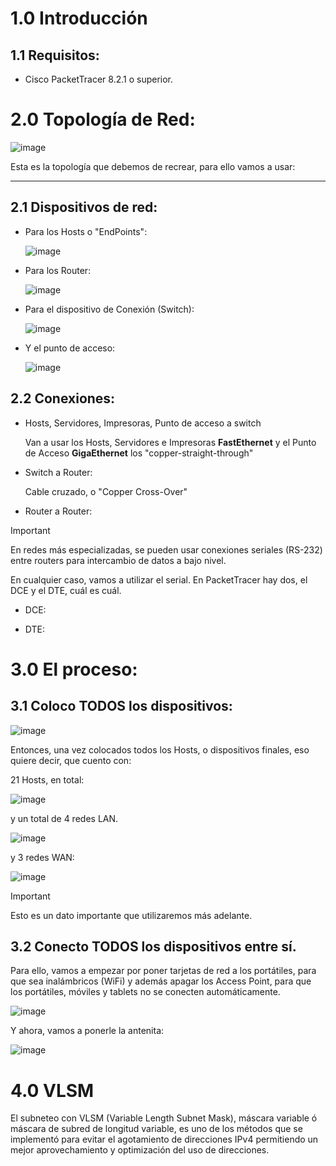 # 1.0 Introducción

## 1.1 Requisitos:

- Cisco PacketTracer 8.2.1 o superior.

# 2.0 Topología de Red:

![image](https://github.com/user-attachments/assets/b577b774-4e07-4965-b57f-62614afa98e8)

Esta es la topología que debemos de recrear, para ello vamos a usar:

********************************************

## 2.1 Dispositivos de red:

- Para los Hosts o "EndPoints":
  
  ![image](https://github.com/user-attachments/assets/62add32d-4a26-4701-b0bd-5d968842b784)

- Para los Router:
  
  ![image](https://github.com/user-attachments/assets/80b2cf19-1acf-4c8b-a33e-53afdf4d2f08)

- Para el dispositivo de Conexión (Switch):
  
  ![image](https://github.com/user-attachments/assets/81351840-4a81-49bd-bf60-7c9ee1f42af3)

- Y el punto de acceso:
  
  ![image](https://github.com/user-attachments/assets/265d4369-f7e0-4a8c-8c50-b3bbacb1321b)
 
## 2.2 Conexiones:
- Hosts, Servidores, Impresoras, Punto de acceso a switch
  
  Van a usar los Hosts, Servidores e Impresoras **FastEthernet** y el Punto de Acceso **GigaEthernet** los "copper-straight-through"

  
- Switch a Router:

  Cable cruzado, o "Copper Cross-Over"

- Router a Router:

> [!IMPORTANT]
> En redes más especializadas, se pueden usar conexiones seriales (RS-232) entre routers para intercambio de datos a bajo nivel.
> 
> En cualquier caso, vamos a utilizar el serial. En PacketTracer hay dos, el DCE y el DTE, cuál es cuál.
>
> - DCE:
>   
> - DTE:
>

# 3.0 El proceso:
## 3.1 Coloco TODOS los dispositivos:

![image](https://github.com/user-attachments/assets/e51cf7e6-88d7-4e7e-86e1-512b92b1aca2)

Entonces, una vez colocados todos los Hosts, o dispositivos finales, eso quiere decir, que cuento con:

21 Hosts, en total:

![image](https://github.com/user-attachments/assets/5f2a8afa-b71e-43eb-8dd3-66637c908efc)

y un total de 4 redes LAN.

![image](https://github.com/user-attachments/assets/160a6f0e-cac3-47fa-bd3e-37c86b5dc1b0)

y 3 redes WAN:

![image](https://github.com/user-attachments/assets/5eddcf5e-ca65-492a-b1fe-76a51cd77f5c)

>[!IMPORTANT]
>Esto es un dato importante que utilizaremos más adelante.

## 3.2 Conecto TODOS los dispositivos entre sí.

Para ello, vamos a empezar por poner tarjetas de red a los portátiles, para que sea inalámbricos (WiFi) y además apagar los Access Point, para que los portátiles, móviles y tablets no se conecten automáticamente. 

![image](https://github.com/user-attachments/assets/a9186d57-96f4-46bf-8a09-6c051402f839)

Y ahora, vamos a ponerle la antenita:

![image](https://github.com/user-attachments/assets/4ce67636-5d8c-4829-8d4c-59cb5d04b368)

# 4.0 VLSM

El subneteo con VLSM (Variable Length Subnet Mask), máscara variable ó máscara de subred de longitud variable, es uno de los métodos que se implementó para evitar el agotamiento de direcciones IPv4 permitiendo un mejor aprovechamiento y optimización del uso de direcciones.
